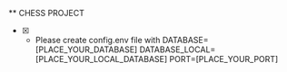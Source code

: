 \*\* CHESS PROJECT

- [x] - Please create config.env file with DATABASE=[PLACE_YOUR_DATABASE]
    DATABASE_LOCAL=[PLACE_YOUR_LOCAL_DATABASE]
    PORT=[PLACE_YOUR_PORT]

